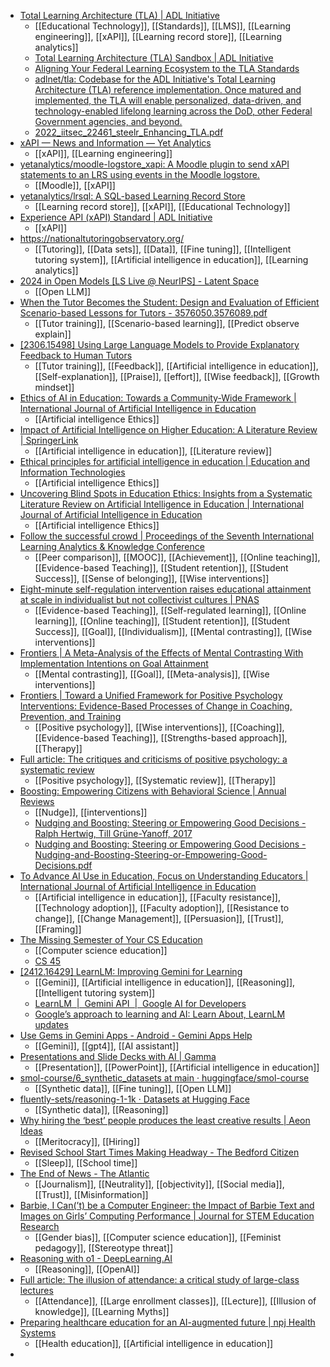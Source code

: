 - [Total Learning Architecture (TLA) | ADL Initiative](https://adlnet.gov/projects/tla/)
	- [[Educational Technology]], [[Standards]], [[LMS]], [[Learning engineering]], [[xAPI]], [[Learning record store]], [[Learning analytics]]
	- [Total Learning Architecture (TLA) Sandbox | ADL Initiative](https://adlnet.gov/news/2020/01/20/ADL-Initiative-established-a-TLA-Sandbox-project/)
	- [Aligning Your Federal Learning Ecosystem to the TLA Standards](https://www.td.org/content/atd-blog/aligning-your-federal-learning-ecosystem-to-the-tla-standards)
	- [adlnet/tla: Codebase for the ADL Initiative's Total Learning Architecture (TLA) reference implementation. Once matured and implemented, the TLA will enable personalized, data-driven, and technology-enabled lifelong learning across the DoD, other Federal Government agencies, and beyond.](https://github.com/adlnet/tla)
	- [2022_iitsec_22461_steelr_Enhancing_TLA.pdf](https://www.gifttutoring.org/attachments/download/4745/2022_iitsec_22461_steelr_Enhancing_TLA.pdf)
- [xAPI — News and Information — Yet Analytics](https://www.yetanalytics.com/articles/tag/xAPI)
	- [[xAPI]], [[Learning engineering]]
- [yetanalytics/moodle-logstore_xapi: A Moodle plugin to send xAPI statements to an LRS using events in the Moodle logstore.](https://github.com/yetanalytics/moodle-logstore_xapi)
	- [[Moodle]], [[xAPI]]
- [yetanalytics/lrsql: A SQL-based Learning Record Store](https://github.com/yetanalytics/lrsql)
	- [[Learning record store]], [[xAPI]], [[Educational Technology]]
- [Experience API (xAPI) Standard | ADL Initiative](https://adlnet.gov/projects/xapi/)
	- [[xAPI]]
- https://nationaltutoringobservatory.org/
	- [[Tutoring]], [[Data sets]], [[Data]], [[Fine tuning]], [[Intelligent tutoring system]], [[Artificial intelligence in education]], [[Learning analytics]]
- [2024 in Open Models [LS Live @ NeurIPS] - Latent Space](https://www.latent.space/p/2024-open-models)
	- [[Open LLM]]
- [When the Tutor Becomes the Student: Design and Evaluation of Efficient Scenario-based Lessons for Tutors - 3576050.3576089.pdf](https://dl.acm.org/doi/pdf/10.1145/3576050.3576089)
	- [[Tutor training]], [[Scenario-based learning]], [[Predict observe explain]]
- [[2306.15498] Using Large Language Models to Provide Explanatory Feedback to Human Tutors](https://arxiv.org/abs/2306.15498)
	- [[Tutor training]], [[Feedback]], [[Artificial intelligence in education]], [[Self-explanation]], [[Praise]], [[effort]], [[Wise feedback]], [[Growth mindset]]
- [Ethics of AI in Education: Towards a Community-Wide Framework | International Journal of Artificial Intelligence in Education](https://link.springer.com/article/10.1007/s40593-021-00239-1)
	- [[Artificial intelligence Ethics]]
- [Impact of Artificial Intelligence on Higher Education: A Literature Review | SpringerLink](https://link.springer.com/chapter/10.1007/978-3-031-78155-1_35?fromPaywallRec=false)
	- [[Artificial intelligence in education]], [[Literature review]]
- [Ethical principles for artificial intelligence in education | Education and Information Technologies](https://link.springer.com/article/10.1007/s10639-022-11316-w?fromPaywallRec=false)
	- [[Artificial intelligence Ethics]]
- [Uncovering Blind Spots in Education Ethics: Insights from a Systematic Literature Review on Artificial Intelligence in Education | International Journal of Artificial Intelligence in Education](https://link.springer.com/article/10.1007/s40593-023-00384-9?fromPaywallRec=false)
	- [[Artificial intelligence Ethics]]
- [Follow the successful crowd | Proceedings of the Seventh International Learning Analytics & Knowledge Conference](https://dl.acm.org/doi/abs/10.1145/3027385.3027411)
	- [[Peer comparison]], [[MOOC]], [[Achievement]], [[Online teaching]], [[Evidence-based Teaching]], [[Student retention]], [[Student Success]], [[Sense of belonging]], [[Wise interventions]]
- [Eight-minute self-regulation intervention raises educational attainment at scale in individualist but not collectivist cultures | PNAS](https://www.pnas.org/doi/abs/10.1073/pnas.1611898114)
	- [[Evidence-based Teaching]], [[Self-regulated learning]], [[Online learning]], [[Online teaching]], [[Student retention]], [[Student Success]], [[Goal]], [[Individualism]], [[Mental contrasting]], [[Wise interventions]]
- [Frontiers | A Meta-Analysis of the Effects of Mental Contrasting With Implementation Intentions on Goal Attainment](https://www.frontiersin.org/journals/psychology/articles/10.3389/fpsyg.2021.565202/full)
	- [[Mental contrasting]], [[Goal]], [[Meta-analysis]], [[Wise interventions]]
- [Frontiers | Toward a Unified Framework for Positive Psychology Interventions: Evidence-Based Processes of Change in Coaching, Prevention, and Training](https://www.frontiersin.org/journals/psychology/articles/10.3389/fpsyg.2021.809362/full)
	- [[Positive psychology]], [[Wise interventions]], [[Coaching]], [[Evidence-based Teaching]], [[Strengths-based approach]], [[Therapy]]
- [Full article: The critiques and criticisms of positive psychology: a systematic review](https://www.tandfonline.com/doi/full/10.1080/17439760.2023.2178956)
	- [[Positive psychology]], [[Systematic review]], [[Therapy]]
- [Boosting: Empowering Citizens with Behavioral Science | Annual Reviews](https://www.annualreviews.org/content/journals/10.1146/annurev-psych-020924-124753)
	- [[Nudge]], [[interventions]]
	- [Nudging and Boosting: Steering or Empowering Good Decisions - Ralph Hertwig, Till Grüne-Yanoff, 2017](https://journals.sagepub.com/doi/10.1177/1745691617702496?url_ver=Z39.88-2003&rfr_id=ori:rid:crossref.org&rfr_dat=cr_pub%20%200pubmed)
	- [Nudging and Boosting: Steering or Empowering Good Decisions - Nudging-and-Boosting-Steering-or-Empowering-Good-Decisions.pdf](https://spsp.org/sites/default/files/Nudging-and-Boosting-Steering-or-Empowering-Good-Decisions.pdf)
- [To Advance AI Use in Education, Focus on Understanding Educators | International Journal of Artificial Intelligence in Education](https://link.springer.com/article/10.1007/s40593-023-00351-4)
	- [[Artificial intelligence in education]], [[Faculty resistance]], [[Technology adoption]], [[Faculty adoption]], [[Resistance to change]], [[Change Management]], [[Persuasion]], [[Trust]], [[Framing]]
- [The Missing Semester of Your CS Education](https://missing.csail.mit.edu/)
	- [[Computer science education]]
	- [CS 45](https://web.stanford.edu/class/cs45/)
- [[2412.16429] LearnLM: Improving Gemini for Learning](https://arxiv.org/abs/2412.16429)
	- [[Gemini]], [[Artificial intelligence in education]], [[Reasoning]], [[Intelligent tutoring system]]
	- [LearnLM  |  Gemini API  |  Google AI for Developers](https://ai.google.dev/gemini-api/docs/learnlm)
	- [Google’s approach to learning and AI: Learn About, LearnLM updates](https://blog.google/outreach-initiatives/education/learning-in-the-ai-era/)
- [Use Gems in Gemini Apps - Android - Gemini Apps Help](https://support.google.com/gemini/answer/15146780?hl=en&co=GENIE.Platform%3DAndroid)
	- [[Gemini]], [[gpt4]], [[AI assistant]]
- [Presentations and Slide Decks with AI | Gamma](https://gamma.app/)
	- [[Presentation]], [[PowerPoint]], [[Artificial intelligence in education]]
- [smol-course/6_synthetic_datasets at main · huggingface/smol-course](https://github.com/huggingface/smol-course/tree/main/6_synthetic_datasets)
	- [[Synthetic data]], [[Fine tuning]], [[Open LLM]]
- [fluently-sets/reasoning-1-1k · Datasets at Hugging Face](https://huggingface.co/datasets/fluently-sets/reasoning-1-1k)
	- [[Synthetic data]], [[Reasoning]]
- [Why hiring the ‘best’ people produces the least creative results | Aeon Ideas](https://aeon.co/ideas/why-hiring-the-best-people-produces-the-least-creative-results)
	- [[Meritocracy]], [[Hiring]]
- [Revised School Start Times Making Headway - The Bedford Citizen](https://thebedfordcitizen.org/2024/12/revised-school-start-times-making-headway/)
	- [[Sleep]], [[School time]]
- [The End of News - The Atlantic](https://www.theatlantic.com/technology/archive/2024/12/julia-angwin-media-trust/681164/?gift=lmPw6LweIGq69HbGO1-BJyv4h-BVlBpJEIHP8okd_M8)
	- [[Journalism]], [[Neutrality]], [[objectivity]], [[Social media]], [[Trust]], [[Misinformation]]
- [Barbie, I Can(’t) be a Computer Engineer: the Impact of Barbie Text and Images on Girls’ Computing Performance | Journal for STEM Education Research](https://link.springer.com/article/10.1007/s41979-023-00110-z)
	- [[Gender bias]], [[Computer science education]], [[Feminist pedagogy]], [[Stereotype threat]]
- [Reasoning with o1 - DeepLearning.AI](https://www.deeplearning.ai/short-courses/reasoning-with-o1/)
	- [[Reasoning]], [[OpenAI]]
- [Full article: The illusion of attendance: a critical study of large-class lectures](https://www.tandfonline.com/doi/full/10.1080/13562517.2024.2441183)
	- [[Attendance]], [[Large enrollment classes]], [[Lecture]], [[Illusion of knowledge]], [[Learning Myths]]
- [Preparing healthcare education for an AI-augmented future | npj Health Systems](https://www.nature.com/articles/s44401-024-00006-z)
	- [[Health education]], [[Artificial intelligence in education]]
-